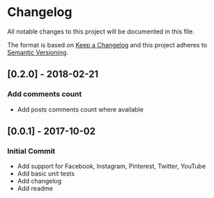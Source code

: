 # Changelog
All notable changes to this project will be documented in this file.

The format is based on [Keep a Changelog](http://keepachangelog.com/en/1.0.0/)
and this project adheres to [Semantic Versioning](http://semver.org/spec/v2.0.0.html).

## [0.2.0] - 2018-02-21
### Add comments count
- Add posts comments count where available

## [0.0.1] - 2017-10-02
### Initial Commit

- Add support for Facebook, Instagram, Pinterest, Twitter, YouTube
- Add basic unit tests
- Add changelog
- Add readme
